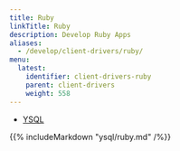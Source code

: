 ```yaml
---
title: Ruby
linkTitle: Ruby
description: Develop Ruby Apps
aliases:
  - /develop/client-drivers/ruby/
menu:
  latest:
    identifier: client-drivers-ruby
    parent: client-drivers
    weight: 558
---
```


<ul class="nav nav-tabs nav-tabs-yb">
  <li>
    <a href="#ysql" class="nav-link active" id="ysql-tab" data-toggle="tab" role="tab" aria-controls="ysql" aria-selected="true">
      <i class="icon-postgres" aria-hidden="true"></i>
      YSQL
    </a>
  </li>
</ul>

<div class="tab-content">
  <div id="ysql" class="tab-pane fade show active" role="tabpanel" aria-labelledby="ysql-tab">
    {{% includeMarkdown "ysql/ruby.md" /%}}
  </div>
</div>

